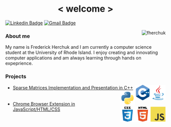 <h1 align="center">< welcome ></h1>

[![Linkedin Badge](https://img.shields.io/badge/-LinkedIn-blue?style=flat-square&logo=Linkedin&logoColor=white&link=https://www.linkedin.com/in/frederick-herchuk-723821257/)](https://www.linkedin.com/in/frederick-herchuk-723821257/) [![Gmail Badge](https://img.shields.io/badge/-rickherchuk@gmail.com-c14438?style=flat-square&logo=Gmail&logoColor=white&link=mailto:rickherchuk@gmail.com)](mailto:rickherchuk@gmail.com)

<img align="right" src="https://github-readme-stats.vercel.app/api/top-langs?username=fherchuk&size_weight=0.4&count_weight=1&show_icons=true&locale=en&bg_color=0d1117&text_color=ffffff&layout=compact" alt="fherchuk"/>
<h3>About me</h3>
My name is Frederick Herchuk and I am currently a computer science student at the University of Rhode Island. I enjoy creating and innovating computer applications and am always learning through hands on expeprience.

<h3>Projects</h3>

- [Sparse Matrices Implementation and Presentation in C++](https://github.com/fherchuk/SparseMatrixCalculator)
<a href="https://www.w3schools.com/cs/" target="_blank"> <img align="right" src="https://raw.githubusercontent.com/devicons/devicon/master/icons/java/java-original.svg" alt="csharp" width="48" height="48"/> </a> 
<a href="https://www.w3schools.com/cpp/" target="_blank"> <img align="right" src="https://raw.githubusercontent.com/devicons/devicon/master/icons/cplusplus/cplusplus-original.svg" alt="cplusplus" width="48" height="48"/> </a> 
<a href="https://www.python.org" target="_blank"> <img align="right" src="https://raw.githubusercontent.com/devicons/devicon/master/icons/python/python-original.svg" alt="python" width="48" height="48"/> </a>
<br><br><br>
- [Chrome Browser Extension in JavaScript/HTML/CSS](https://github.com/fherchuk/PasswordGenerator)
<a href="https://developer.mozilla.org/en-US/docs/Web/JavaScript" target="_blank"> <img align="right" src="https://raw.githubusercontent.com/devicons/devicon/master/icons/javascript/javascript-original.svg" alt="javascript" width="48" height="48"/> </a>
<a href="https://www.w3.org/html/" target="_blank"> <img align="right" src="https://raw.githubusercontent.com/devicons/devicon/master/icons/html5/html5-original-wordmark.svg" alt="html5" width="48" height="48"/> </a>
<a href="https://www.w3schools.com/css/" target="_blank"> <img align="right" src="https://raw.githubusercontent.com/devicons/devicon/master/icons/css3/css3-original-wordmark.svg" alt="css3" width="48" height="48"/></a>

    
